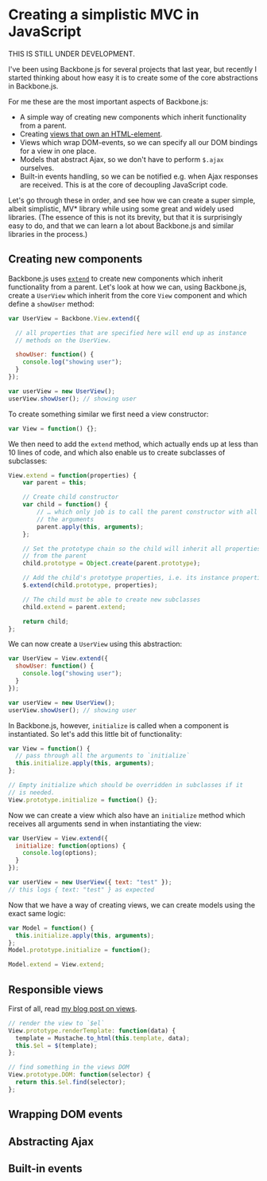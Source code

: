 Creating a simplistic MVC in JavaScript
=======================================

THIS IS STILL UNDER DEVELOPMENT.

I've been using Backbone.js for several projects that last year, but
recently I started thinking about how easy it is to create some of the
core abstractions in Backbone.js.

For me these are the most important aspects of Backbone.js:

* A simple way of creating new components which inherit functionality
  from a parent.
* Creating [views that own an HTML-element](views.md).
* Views which wrap DOM-events, so we can specify all our DOM bindings
  for a view in one place.
* Models that abstract Ajax, so we don't have to perform `$.ajax`
  ourselves.
* Built-in events handling, so we can be notified e.g. when Ajax
  responses are received. This is at the core of decoupling JavaScript
  code.

Let's go through these in order, and see how we can create a super
simple, albeit simplistic, MV* library while using some great and widely
used libraries. (The essence of this is not its brevity, but that it is
surprisingly easy to do, and that we can learn a lot about Backbone.js
and similar libraries in the process.)

Creating new components
-----------------------

Backbone.js uses
[`extend`](http://documentcloud.github.com/backbone/#Model-extend) to
create new components which inherit functionality from a parent. Let's
look at how we can, using Backbone.js, create a `UserView` which inherit
from the core `View` component and which define a `showUser` method:

```javascript
var UserView = Backbone.View.extend({

  // all properties that are specified here will end up as instance
  // methods on the UserView.

  showUser: function() {
    console.log("showing user");
  }
});

var userView = new UserView();
userView.showUser(); // showing user
```

To create something similar we first need a view constructor:

```javascript
var View = function() {};
```

We then need to add the `extend` method, which actually ends up at less
than 10 lines of code, and which also enable us to create subclasses of
subclasses:

```javascript
View.extend = function(properties) {
    var parent = this;

    // Create child constructor
    var child = function() {
        // … which only job is to call the parent constructor with all
        // the arguments
        parent.apply(this, arguments);
    };

    // Set the prototype chain so the child will inherit all properties
    // from the parent
    child.prototype = Object.create(parent.prototype);

    // Add the child's prototype properties, i.e. its instance properties
    $.extend(child.prototype, properties);

    // The child must be able to create new subclasses
    child.extend = parent.extend;

    return child;
};
```

We can now create a `UserView` using this abstraction:

```javascript
var UserView = View.extend({
  showUser: function() {
    console.log("showing user");
  }
});

var userView = new UserView();
userView.showUser(); // showing user
```

In Backbone.js, however, `initialize` is called when a component is
instantiated. So let's add this little bit of functionality:

```javascript
var View = function() {
  // pass through all the arguments to `initialize`
  this.initialize.apply(this, arguments);
};

// Empty initialize which should be overridden in subclasses if it
// is needed.
View.prototype.initialize = function() {};
```

Now we can create a view which also have an `initialize` method which
receives all arguments send in when instantiating the view:

```javascript
var UserView = View.extend({
  initialize: function(options) {
    console.log(options);
  }
});

var userView = new UserView({ text: "test" });
// this logs { text: "test" } as expected
```

Now that we have a way of creating views, we can create models using the
exact same logic:

```javascript
var Model = function() {
  this.initialize.apply(this, arguments);
};
Model.prototype.initialize = function();

Model.extend = View.extend;
```

Responsible views
-----------------

First of all, read [my blog post on views](views.md).

```javascript
// render the view to `$el`
View.prototype.renderTemplate: function(data) {
  template = Mustache.to_html(this.template, data);
  this.$el = $(template);
};

// find something in the views DOM
View.prototype.DOM: function(selector) {
  return this.$el.find(selector);
};
```

Wrapping DOM events
-------------------


Abstracting Ajax
----------------


Built-in events
---------------


